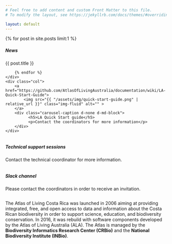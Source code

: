 ```yaml
---
# Feel free to add content and custom Front Matter to this file.
# To modify the layout, see https://jekyllrb.com/docs/themes/#overriding-theme-defaults

layout: default
---
```




<div class="container row">
    <div class="col">
    	{% for post in site.posts limit:1 %}
	    	<a href="{{ post.url | relative_url }}">
	    		<img src="{{ "/assets/img/news-2.png" | relative_url }}" class="img-fluid" alt="" > 
	    	</a>
	    	<div class="carousel-caption d-none d-md-block">
	              <h5>News</h5>
	              <p>{{ post.title }}</p>
	        </div>

		{% endfor %}
   	</div>
    <div class="col">
    	<a href="https://github.com/AtlasOfLivingAustralia/documentation/wiki/LA-Quick-Start-Guide">
    		<img src="{{ "/assets/img/quick-start-guide.png" | relative_url }}" class="img-fluid" alt="" > 
    	</a>
    	<div class="carousel-caption d-none d-md-block">
              <h5>LA Quick Start guide</h5>
              <p>Contact the coordinators for more information</p>
        </div>
    </div>
</div>	

<div class="container row">
    <div class="col">
    	<a href="https://docs.google.com/document/d/1v_j7tHNGmEPu6RH1uv3mCUBc4FzHLmTvcpeLP4MR0o4/edit">
    		<img src="{{ "/assets/img/remote-session-doc.png" | relative_url }}" class="img-fluid" alt="" > 
    	</a>
    	<div class="carousel-caption d-none d-md-block">
              <h5>Technical support sessions</h5>
              <p>Contact the technical coordinator for more information.</p>
        </div>
   	</div>
    <div class="col align-items-center">
    	<a href="https://github.com/AtlasOfLivingAustralia/documentation/wiki/LA-Quick-Start-Guide">
    		<img src="{{ "/assets/img/slack.png" | relative_url }}" class="img-fluid" alt="" > 
    	</a>
    	<div class="carousel-caption d-none d-md-block">
              <h5>Slack channel</h5>
              <p>Please contact the coordinators in order to receive an invitation.</p>
        </div>
    </div>
</div>	

<div class="container row">
    <div class="col">
    	<a href="">
    		<img src="{{ "/assets/img/participants/atlas_living_costa_rica.png" | relative_url }}" class="img-fluid" alt="" > 
    	</a>
   	</div>
    <div class="col">
    	<p>
    		The Atlas of Living Costa Rica was launched in 2006 aiming at providing integrated, free, and open access to data and information about the Costa Rican biodiversity in order to support science, education, and biodiversity conservation. In 2016, it was rebuild with software components developed by the Atlas of Living Australia (ALA). The Atlas is managed by the <b>Biodiversity Informatics Research Center (CRBio)</b> and the <b>National Biodiversity Institute (INBio)</b>.
    	</p>
    </div>
</div>	

    